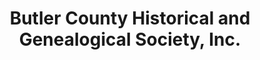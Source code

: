 ---
layout: repo
title: "Butler County Historical and Genealogical Society, Inc."
id: 10241
permalink: repos/10241/
---